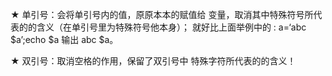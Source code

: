 ★ 单引号：会将单引号内的值，原原本本的赋值给 变量，取消其中特殊符号所代表的的含义（在单引号里为特殊符号他本身）；
                   就好比上面举例中的 : a=‘abc $a’;echo $a 输出 abc $a。

★ 双引号：取消空格的作用，保留了双引号中 特殊字符所代表的的含义！